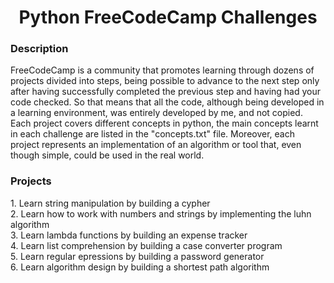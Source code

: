 <h1 align="center"> Python FreeCodeCamp Challenges </h1>

<h3 align="left"> Description </h3>
FreeCodeCamp is a community that promotes learning through dozens of projects divided into steps, being possible to advance to the next step only after having successfully completed the previous step and having had your code checked. So that means that all the code, although being developed in a learning environment, was entirely developed by me, and not copied.
<br>
Each project covers different concepts in python, the main concepts learnt in each challenge are listed in the "concepts.txt" file. Moreover, each project represents an implementation of an algorithm or tool that, even though simple, could be used in the real world.

<h3 align="left"> Projects </h3>
1. Learn string manipulation by building a cypher<br>
2. Learn how to work with numbers and strings by implementing the luhn algorithm<br>
3. Learn lambda functions by building an expense tracker<br>
4. Learn list comprehension by building a case converter program<br>
5. Learn regular epressions by building a password generator<br>
6. Learn algorithm design by building a shortest path algorithm<br>
